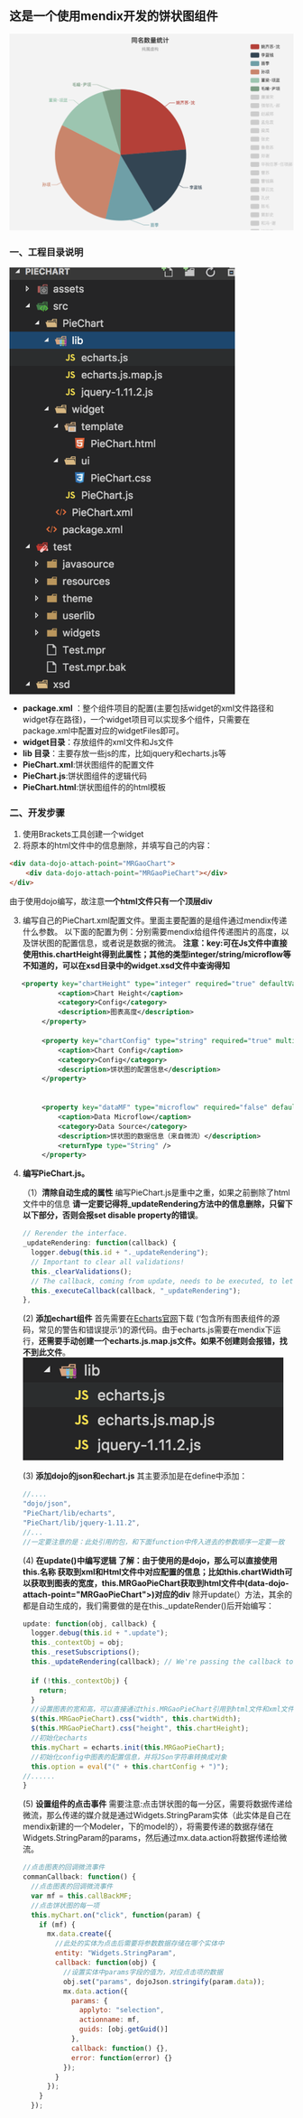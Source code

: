 ## 这是一个使用mendix开发的饼状图组件



![工程目录](./images/show.png)

### 一、工程目录说明
<img src="./images/main.png" width="400" hegiht="200" align="center"/>


- **package.xml**   ：整个组件项目的配置(主要包括widget的xml文件路径和widget存在路径)，一个widget项目可以实现多个组件，只需要在package.xml中配置对应的widgetFiles即可。
- **widget目录**：存放组件的xml文件和Js文件
- **lib 目录**：主要存放一些js的库，比如jquery和echarts.js等
- **PieChart.xml**:饼状图组件的配置文件
- **PieChart.js**:饼状图组件的逻辑代码
- **PieChart.html**:饼状图组件的的html模板


### 二、开发步骤

 1. 使用Brackets工具创建一个widget
 2. 将原本的html文件中的信息删除，并填写自己的内容：

``` html
<div data-dojo-attach-point="MRGaoChart">
    <div data-dojo-attach-point="MRGaoPieChart"></div>
</div>
```
由于使用dojo编写，故注意**一个html文件只有一个顶层div**

3. 编写自己的PieChart.xml配置文件。里面主要配置的是组件通过mendix传递什么参数。
以下面的配置为例：分别需要mendix给组件传递图片的高度，以及饼状图的配置信息，或者说是数据的微流。
**注意：key:可在Js文件中直接使用this.chartHeight得到此属性；其他的类型integer/string/microflow等不知道的，可以在xsd目录中的widget.xsd文件中查询得知**
``` xml
   <property key="chartHeight" type="integer" required="true" defaultValue="700">
            <caption>Chart Height</caption>
            <category>Config</category>
            <description>图表高度</description>
        </property>
        
        <property key="chartConfig" type="string" required="true" multiline="true">
            <caption>Chart Config</caption>
            <category>Config</category>
            <description>饼状图的配置信息</description>
        </property>


        <property key="dataMF" type="microflow" required="false" defaultValue="">
            <caption>Data Microflow</caption>
            <category>Data Source</category>
            <description>饼状图的数据信息（来自微流）</description>
            <returnType type="String" />
        </property>
```

4. **编写PieChart.js。**

    （1）**清除自动生成的属性**
    编写PieChart.js是重中之重，如果之前删除了html文件中的信息
    **请一定要记得将_updateRendering方法中的信息删除，只留下以下部分，否则会报set disable property的错误**。

    ```javascript
    // Rerender the interface.
    _updateRendering: function(callback) {
      logger.debug(this.id + "._updateRendering");
      // Important to clear all validations!
      this._clearValidations();
      // The callback, coming from update, needs to be executed, to let the page know it finished rendering
      this._executeCallback(callback, "_updateRendering");
    },

    ```

    (2) **添加echart组件**
    首先需要在[Echarts官网](http://echarts.baidu.com/)下载 (‘包含所有图表组件的源码，常见的警告和错误提示‘)的源代码。由于echarts.js需要在mendix下运行，**还需要手动创建一个echarts.js.map.js文件。如果不创建则会报错，找不到此文件**。
    <img src="./images/add.png">


    (3) **添加dojo的json和echart.js**
    其主要添加是在define中添加：
    ```javascript
    //....
    "dojo/json",
    "PieChart/lib/echarts",
    "PieChart/lib/jquery-1.11.2",
    //...
    //一定要注意的是：此处引用的包，和下面function中传入进去的参数顺序一定要一致
    ```

    (4) **在update()中编写逻辑**
   **了解：由于使用的是dojo，那么可以直接使用 this.名称 获取到xml和Html文件中对应配置的信息；比如this.chartWidth可以获取到图表的宽度，this.MRGaoPieChart获取到html文件中(data-dojo-attach-point="MRGaoPieChart">)对应的div**
    除开update(）方法，其余的都是自动生成的，我们需要做的是在this._updateRender()后开始编写：

    ```javascript
    update: function(obj, callback) {
      logger.debug(this.id + ".update");
      this._contextObj = obj;
      this._resetSubscriptions();
      this._updateRendering(callback); // We're passing the callback to updateRendering to be called after DOM-manipulation

      if (!this._contextObj) {
        return;
      }
      //设置图表的宽和高，可以直接通过this.MRGaoPieChart引用到html文件和xml文件中的配置信息
      $(this.MRGaoPieChart).css("width", this.chartWidth);
      $(this.MRGaoPieChart).css("height", this.chartHeight);
      //初始化echarts
      this.myChart = echarts.init(this.MRGaoPieChart);
      //初始化config中图表的配置信息，并将JSon字符串转换成对象
      this.option = eval("(" + this.chartConfig + ")");
    //......
    }
    ```

    (5) **设置组件的点击事件**
    需要注意:点击饼状图的每一分区，需要将数据传递给微流，那么传递的媒介就是通过Widgets.StringParam实体（此实体是自己在mendix新建的一个Modeler，下的model的），将需要传递的数据存储在Widgets.StringParam的params，然后通过mx.data.action将数据传递给微流。
    
    ```javascript
    //点击图表的回调微流事件
    commanCallback: function() {
      //点击图表的回调微流事件
      var mf = this.callBackMF;
      //点击饼状图的每一项
      this.myChart.on("click", function(param) {
        if (mf) {
          mx.data.create({
            //此处的实体为点击后需要将参数数据存储在哪个实体中
            entity: "Widgets.StringParam",
            callback: function(obj) {
              //设置实体中params字段的值为，对应点击项的数据
              obj.set("params", dojoJson.stringify(param.data));
              mx.data.action({
                params: {
                  applyto: "selection",
                  actionname: mf,
                  guids: [obj.getGuid()]
                },
                callback: function() {},
                error: function(error) {}
              });
            }
          });
        }
      });
    ```
